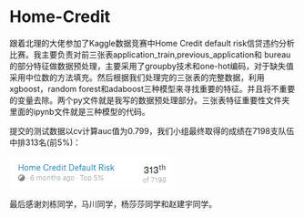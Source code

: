 # Home-Credit

跟着北理的大佬参加了Kaggle数据竞赛中Home Credit default risk信贷违约分析比赛。我主要负责对前三张表application_train,previous_application和
bureau的部分特征做数据预处理，主要采用了groupby技术和one-hot编码，对于缺失值采用中位数的方法填充。然后根据我们处理完的三张表的完整数据，利用xgboost，random forest和adaboost三种模型来寻找重要的特征。并且将不重要的变量去除。两个py文件就是我写的数据预处理部分。三张表特征重要性文件夹里面的ipynb文件就是三种模型的代码。

提交的测试数据以cv计算auc值为0.799，我们小组最终取得的成绩在7198支队伍中排313名(前5%)：

![Image text](https://github.com/James0231/Home-Credit/blob/master/img_folder/%E6%88%90%E7%BB%A9.png)

最后感谢刘栋同学，马川同学，杨莎莎同学和赵建宇同学。
